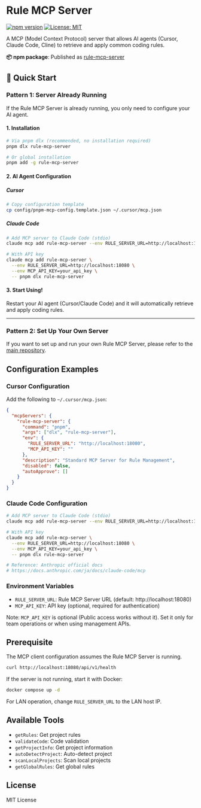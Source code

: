 # Rule MCP Server

[![npm version](https://badge.fury.io/js/rule-mcp-server.svg)](https://badge.fury.io/js/rule-mcp-server)
[![License: MIT](https://img.shields.io/badge/License-MIT-yellow.svg)](https://opensource.org/licenses/MIT)

A MCP (Model Context Protocol) server that allows AI agents (Cursor, Claude Code, Cline) to retrieve and apply common coding rules.

**📦 npm package**: Published as [rule-mcp-server](https://www.npmjs.com/package/rule-mcp-server)

## 🚀 Quick Start

### Pattern 1: Server Already Running

If the Rule MCP Server is already running, you only need to configure your AI agent.

#### 1. Installation

```bash
# Via pnpm dlx (recommended, no installation required)
pnpm dlx rule-mcp-server

# Or global installation
pnpm add -g rule-mcp-server
```

#### 2. AI Agent Configuration

##### Cursor
```bash
# Copy configuration template
cp config/pnpm-mcp-config.template.json ~/.cursor/mcp.json
```

##### Claude Code
```bash
# Add MCP server to Claude Code (stdio)
claude mcp add rule-mcp-server --env RULE_SERVER_URL=http://localhost:18080 -- pnpm dlx rule-mcp-server

# With API key
claude mcp add rule-mcp-server \
  --env RULE_SERVER_URL=http://localhost:18080 \
  --env MCP_API_KEY=your_api_key \
  -- pnpm dlx rule-mcp-server
```

#### 3. Start Using!

Restart your AI agent (Cursor/Claude Code) and it will automatically retrieve and apply coding rules.

---

### Pattern 2: Set Up Your Own Server

If you want to set up and run your own Rule MCP Server, please refer to the [main repository](https://github.com/AkitoSakurabaCreator/Rule-MCP-Server).

## Configuration Examples

### Cursor Configuration

Add the following to `~/.cursor/mcp.json`:

```json
{
  "mcpServers": {
    "rule-mcp-server": {
      "command": "pnpm",
      "args": ["dlx", "rule-mcp-server"],
      "env": {
        "RULE_SERVER_URL": "http://localhost:18080",
        "MCP_API_KEY": ""
      },
      "description": "Standard MCP Server for Rule Management",
      "disabled": false,
      "autoApprove": []
    }
  }
}
```

### Claude Code Configuration

```bash
# Add MCP server to Claude Code (stdio)
claude mcp add rule-mcp-server --env RULE_SERVER_URL=http://localhost:18080 -- pnpm dlx rule-mcp-server

# With API key
claude mcp add rule-mcp-server \
  --env RULE_SERVER_URL=http://localhost:18080 \
  --env MCP_API_KEY=your_api_key \
  -- pnpm dlx rule-mcp-server

# Reference: Anthropic official docs
# https://docs.anthropic.com/ja/docs/claude-code/mcp
```

### Environment Variables

- `RULE_SERVER_URL`: Rule MCP Server URL (default: http://localhost:18080)
- `MCP_API_KEY`: API key (optional, required for authentication)

Note: `MCP_API_KEY` is optional (Public access works without it). Set it only for team operations or when using management APIs.

## Prerequisite

The MCP client configuration assumes the Rule MCP Server is running.

```bash
curl http://localhost:18080/api/v1/health
```

If the server is not running, start it with Docker:

```bash
docker compose up -d
```

For LAN operation, change `RULE_SERVER_URL` to the LAN host IP.

## Available Tools

- `getRules`: Get project rules
- `validateCode`: Code validation
- `getProjectInfo`: Get project information
- `autoDetectProject`: Auto-detect project
- `scanLocalProjects`: Scan local projects
- `getGlobalRules`: Get global rules

## License

MIT License
